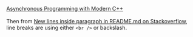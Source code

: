 [Asynchronous Programming with Modern C++](https://www.youtube.com/watch?v=VXV0H63yezI) \
\
Then from [New lines inside paragraph in README.md on Stackoverflow](https://stackoverflow.com/questions/24575680/new-lines-inside-paragraph-in-readme-md), line breaks are using either ````<br />```` or backslash. 
